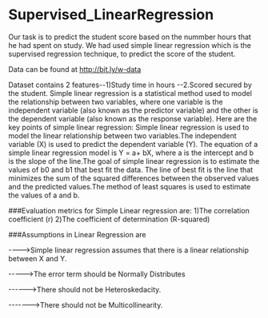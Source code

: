 # Supervised_LinearRegression
Our task is to predict the student score based on the nummber hours that he had spent on study.
We had used simple linear regression which is the supervised regression technique, to predict the score of the student.

Data can be found at http://bit.ly/w-data

Dataset contains 2 features--1)Study time in hours
                           --2.Scored secured by the student.
 Simple linear regression is a statistical method used to model the relationship between two variables, where one variable is the independent variable (also known as the predictor variable) and the other is the dependent variable (also known as the response variable). Here are the key points of simple linear regression:
Simple linear regression is used to model the linear relationship between two variables.The independent variable (X) is used to predict the dependent variable (Y).
The equation of a simple linear regression model is Y = a+ bX, where a is the intercept and b is the slope of the line.The goal of simple linear regression is to estimate the values of b0 and b1 that best fit the data.
The line of best fit is the line that minimizes the sum of the squared differences between the observed values and the predicted values.The method of least squares is used to estimate the values of a and b.



###Evaluation metrics for Simple Linear regression are:
1)The correlation coefficient (r)
2)The coefficient of determination (R-squared) 

###Assumptions in Linear Regression are

---->Simple linear regression assumes that there is a linear relationship between X and Y.

----->The error term should be Normally Distributes

------>There should not be Heteroskedacity.

------->There should not be Multicollinearity.





